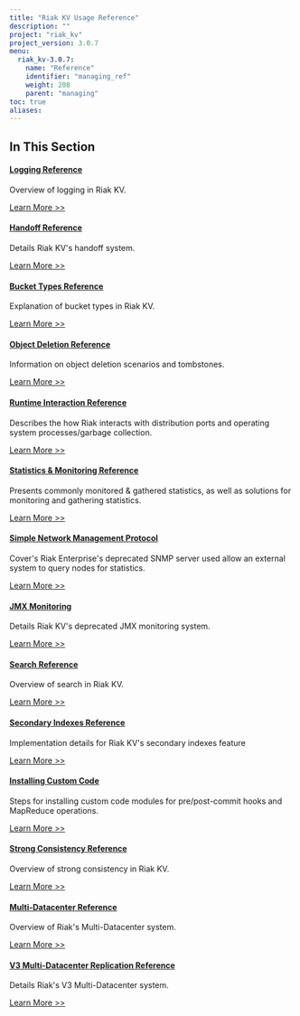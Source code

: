 ```yaml
---
title: "Riak KV Usage Reference"
description: ""
project: "riak_kv"
project_version: 3.0.7
menu:
  riak_kv-3.0.7:
    name: "Reference"
    identifier: "managing_ref"
    weight: 208
    parent: "managing"
toc: true
aliases:
---
```


[ref log]: ./logging
[ref handoff]: ./handoff
[ref bucket types]: ./bucket-types
[ref obj del]: ./object-deletion/
[ref runtime]: ./runtime-interaction/
[ref monitoring]: ./statistics-monitoring
[ref snmp]: ./snmp
[ref jmx]: ./jmx
[ref search]: ./search
[ref 2i]: ./secondary-indexes
[ref custom code]: ./custom-code
[ref strong consistency]: ./strong-consistency
[ref mdc]: ./multi-datacenter
[ref v3 mdc]: ./v3-multi-datacenter
[ref v2 mdc]: ./v2-multi-datacenter
[ref arch]: ./architecture

## In This Section

#### [Logging Reference][ref log]

Overview of logging in Riak KV.

[Learn More >>][ref log]


#### [Handoff Reference][ref handoff]

Details Riak KV's handoff system.

[Learn More >>][ref handoff]


#### [Bucket Types Reference][ref bucket types]

Explanation of bucket types in Riak KV.

[Learn More >>][ref bucket types]


#### [Object Deletion Reference][ref obj del]

Information on object deletion scenarios and tombstones.

[Learn More >>][ref obj del]


#### [Runtime Interaction Reference][ref runtime]

Describes the how Riak interacts with distribution ports and operating system
processes/garbage collection.

[Learn More >>][ref runtime]


#### [Statistics & Monitoring Reference][ref monitoring]

Presents commonly monitored & gathered statistics, as well as solutions for monitoring and gathering statistics.

[Learn More >>][ref monitoring]


#### [Simple Network Management Protocol][ref snmp]

Cover's Riak Enterprise's deprecated SNMP server used allow an external system to query nodes for statistics.

[Learn More >>][ref snmp]


#### [JMX Monitoring][ref jmx]

Details Riak KV's deprecated JMX monitoring system.

[Learn More >>][ref jmx]


#### [Search Reference][ref search]

Overview of search in Riak KV.

[Learn More >>][ref search]


#### [Secondary Indexes Reference][ref 2i]

Implementation details for Riak KV's secondary indexes feature

[Learn More >>][ref 2i]


#### [Installing Custom Code][ref custom code]

Steps for installing custom code modules for pre/post-commit hooks and MapReduce operations.

[Learn More >>][ref custom code]


#### [Strong Consistency Reference][ref strong consistency]

Overview of strong consistency in Riak KV.

[Learn More >>][ref strong consistency]


#### [Multi-Datacenter Reference][ref mdc]

Overview of Riak's Multi-Datacenter system.

[Learn More >>][ref mdc]


#### [V3 Multi-Datacenter Replication Reference][ref v3 mdc]

Details Riak's V3 Multi-Datacenter system.

[Learn More >>][ref v3 mdc]





